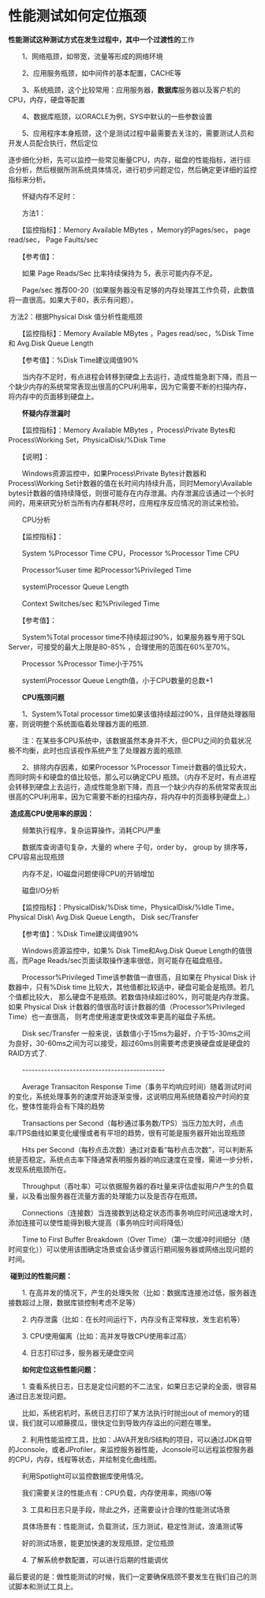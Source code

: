 # 性能测试如何定位瓶颈



**性能测试这种测试方式在发生过程中，其中一个过渡性的**工作

　　1、网络瓶颈，如带宽，流量等形成的网络环境

　　2、应用服务瓶颈，如中间件的基本配置，CACHE等

　　3、系统瓶颈，这个比较常用：应用服务器，**数据库**服务器以及客户机的CPU，内存，硬盘等配置

　　4、数据库瓶颈，以ORACLE为例，SYS中默认的一些参数设置

　　5、应用程序本身瓶颈，这个是测试过程中最需要去关注的，需要测试人员和开发人员配合执行，然后定位

逐步细化分析，先可以监控一些常见衡量CPU，内存，磁盘的性能指标，进行综合分析，然后根据所测系统具体情况，进行初步问题定位，然后确定更详细的监控指标来分析。

　　怀疑内存不足时：

　　方法1：

　　【监控指标】：Memory Available MBytes ，Memory的Pages/sec， page read/sec， Page Faults/sec

　　【参考值】：

　　如果 Page Reads/Sec 比率持续保持为 5，表示可能内存不足。

　　Page/sec 推荐00-20（如果服务器没有足够的内存处理其工作负荷，此数值将一直很高。如果大于80，表示有问题）。

​    方法2：根据Physical Disk 值分析性能瓶颈

　　【监控指标】：Memory Available MBytes ，Pages read/sec，%Disk Time 和 Avg.Disk Queue Length

　　【参考值】：%Disk Time建议阈值90%

　　当内存不足时，有点进程会转移到硬盘上去运行，造成性能急剧下降，而且一个缺少内存的系统常常表现出很高的CPU利用率，因为它需要不断的扫描内存，将内存中的页面移到硬盘上。

　　**怀疑内存泄漏时**

　　【监控指标】：Memory Available MBytes ，Process\Private Bytes和Process\Working Set，PhysicalDisk/%Disk Time

　　【说明】：

　　Windows资源监控中，如果Process\Private Bytes计数器和Process\Working Set计数器的值在长时间内持续升高，同时Memory\Available bytes计数器的值持续降低，则很可能存在内存泄漏。内存泄漏应该通过一个长时间的，用来研究分析当所有内存都耗尽时，应用程序反应情况的测试来检验。

　　CPU分析

　　【监控指标】：

　　System %Processor Time CPU，Processor %Processor Time CPU

　　Processor%user time 和Processor%Privileged Time

　　system\Processor Queue Length

　　Context Switches/sec 和%Privileged Time

　　【参考值】：

　　System\%Total processor time不持续超过90%，如果服务器专用于SQL Server，可接受的最大上限是80-85% ，合理使用的范围在60%至70%。

　　Processor %Processor Time小于75%

　　system\Processor Queue Length值，小于CPU数量的总数+1

　　**CPU瓶颈问题**

　　1、System\%Total processor time如果该值持续超过90%，且伴随处理器阻塞，则说明整个系统面临着处理器方面的瓶颈.

　　注：在某些多CPU系统中，该数据虽然本身并不大，但CPU之间的负载状况极不均衡，此时也应该视作系统产生了处理器方面的瓶颈.

　　2、排除内存因素，如果Processor %Processor Time计数器的值比较大，而同时网卡和硬盘的值比较低，那么可以确定CPU 瓶颈。（内存不足时，有点进程会转移到硬盘上去运行，造成性能急剧下降，而且一个缺少内存的系统常常表现出很高的CPU利用率，因为它需要不断的扫描内存，将内存中的页面移到硬盘上。）

​    **造成高CPU使用率的原因：**

　　频繁执行程序，复杂运算操作，消耗CPU严重

　　数据库查询语句复杂，大量的 where 子句，order by， group by 排序等，CPU容易出现瓶颈

　　内存不足，IO磁盘问题使得CPU的开销增加

　　磁盘I/O分析

　　【监控指标】：PhysicalDisk/%Disk time，PhysicalDisk/%Idle Time，Physical Disk\ Avg.Disk Queue Length， Disk sec/Transfer

　　【参考值】：%Disk Time建议阈值90%

　　Windows资源监控中，如果% Disk Time和Avg.Disk Queue Length的值很高，而Page Reads/sec页面读取操作速率很低，则可能存在磁盘瓶径。

　　Processor%Privileged Time该参数值一直很高，且如果在 Physical Disk 计数器中，只有%Disk time 比较大，其他值都比较适中，硬盘可能会是瓶颈。若几个值都比较大， 那么硬盘不是瓶颈。若数值持续超过80%，则可能是内存泄露。如果 Physical Disk 计数器的值很高时该计数器的值（Processor%Privileged Time）也一直很高， 则考虑使用速度更快或效率更高的磁盘子系统。

　　Disk sec/Transfer 一般来说，该数值小于15ms为最好，介于15-30ms之间为良好，30-60ms之间为可以接受，超过60ms则需要考虑更换硬盘或是硬盘的RAID方式了.

　　---------------------------------------------

　　Average Transaciton Response Time（事务平均响应时间）随着测试时间的变化，系统处理事务的速度开始逐渐变慢，这说明应用系统随着投产时间的变化，整体性能将会有下降的趋势

　　Transactions per Second（每秒通过事务数/TPS）当压力加大时，点击率/TPS曲线如果变化缓慢或者有平坦的趋势，很有可能是服务器开始出现瓶颈

　　Hits per Second（每秒点击次数）通过对查看“每秒点击次数”，可以判断系统是否稳定。系统点击率下降通常表明服务器的响应速度在变慢，需进一步分析，发现系统瓶颈所在。

　　Throughput（吞吐率）可以依据服务器的吞吐量来评估虚拟用户产生的负载量，以及看出服务器在流量方面的处理能力以及是否存在瓶颈。

　　Connections（连接数）当连接数到达稳定状态而事务响应时间迅速增大时，添加连接可以使性能得到极大提高（事务响应时间将降低）

　　Time to First Buffer Breakdown（Over Time）（第一次缓冲时间细分（随时间变化））可以使用该图确定场景或会话步骤运行期间服务器或网络出现问题的时间。

​    **碰到过的性能问题：**

　　1. 在高并发的情况下，产生的处理失败（比如：数据库连接池过低，服务器连接数超过上限，数据库锁控制考虑不足等）

　　2. 内存泄露（比如：在长时间运行下，内存没有正常释放，发生宕机等）

　　3. CPU使用偏离（比如：高并发导致CPU使用率过高）

　　4. 日志打印过多，服务器无硬盘空间

　　**如何定位这些性能问题：**

　　1. 查看系统日志，日志是定位问题的不二法宝，如果日志记录的全面，很容易通过日志发现问题。

　　比如，系统宕机时，系统日志打印了某方法执行时抛出out of memory的错误，我们就可以顺藤摸瓜，很快定位到导致内存溢出的问题在哪里。

　　2. 利用性能监控工具，比如：JAVA开发B/S结构的项目，可以通过JDK自带的Jconsole，或者JProfiler，来监控服务器性能，Jconsole可以远程监控服务器的CPU，内存，线程等状态，并绘制变化曲线图。

　　利用Spotlight可以监控数据库使用情况。

　　我们需要关注的性能点有：CPU负载，内存使用率，网络I/O等

　　3. 工具和日志只是手段，除此之外，还需要设计合理的性能测试场景

　　具体场景有：性能测试，负载测试，压力测试，稳定性测试，浪涌测试等

　　好的测试场景，能更加快速的发现瓶颈，定位瓶颈

　　4. 了解系统参数配置，可以进行后期的性能调优

​    最后要说的是：做性能测试的时候，我们一定要确保瓶颈不要发生在我们自己的测试脚本和测试工具上。